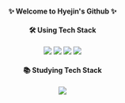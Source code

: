 <h4 align="center"> ✨ Welcome to Hyejin's Github ✨ </h4>


<h4 align="center"> 🛠 Using Tech Stack  </h4>

<p align="center">
 <img src="https://img.shields.io/badge/NodeJS-339933?style=flat&logo=JavaScript&logoColor=white"/> <img src="https://img.shields.io/badge/JavaScript-F7DF1E?style=flat&logo=TypeScript&logoColor=white&Color=black"/> <img src="https://img.shields.io/badge/TypeScript-3178C6?style=flat&logo=TypeScript&logoColor=white"/> <img src="https://img.shields.io/badge/PostgreSQL-4169E1?style=flat&logo=PostgreSQL&logoColor=white"/>
</p>

<h4 align="center"> 📚 Studying Tech Stack  </h4>
<p align="center">
 <img src="https://img.shields.io/badge/React-61DAFB?style=flat&logo=React&logoColor=white&Color=black"/>
</p>
